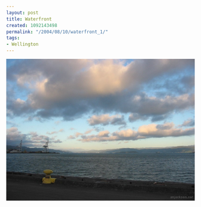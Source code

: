 ```yaml
---
layout: post
title: Waterfront
created: 1092143498
permalink: "/2004/08/10/waterfront_1/"
tags:
- Wellington
---
```


<img src="/image/images/130_3056-1094.jpg"/>

